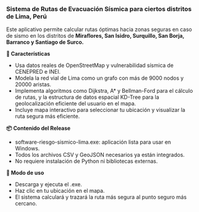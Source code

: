 ### Sistema de Rutas de Evacuación Sísmica para ciertos distritos de Lima, Perú
Este aplicativo permite calcular rutas óptimas hacia zonas seguras en caso de sismo en los distritos de **Miraflores, San Isidro, Surquillo, San Borja, Barranco y Santiago de Surco.**

**🔧 Características**

- Usa datos reales de OpenStreetMap y vulnerabilidad sísmica de CENEPRED e INEI.
- Modela la red vial de Lima como un grafo con más de 9000 nodos y 20000 aristas.
- Implementa algoritmos como Dijkstra, A* y Bellman-Ford para el cálculo de rutas, y la estructura de datos espacial KD-Tree para la geolocalización eficiente del usuario en el mapa.
- Incluye mapa interactivo para seleccionar tu ubicación y visualizar la ruta segura más eficiente.

**📦 Contenido del Release**

- software-riesgo-sismico-lima.exe: aplicación lista para usar en Windows.
- Todos los archivos CSV y GeoJSON necesarios ya están integrados.
- No requiere instalación de Python ni bibliotecas externas.

**📍 Modo de uso**

- Descarga y ejecuta el .exe.
- Haz clic en tu ubicación en el mapa.
- El sistema calculará y trazará la ruta más segura al punto seguro más cercano.
